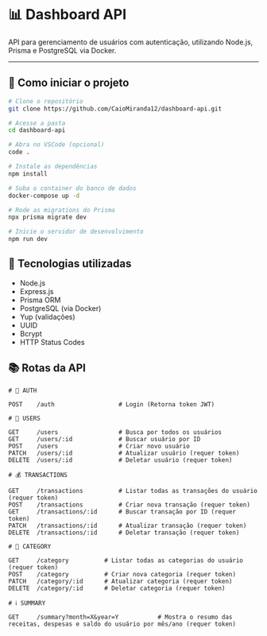 # 📊 Dashboard API

API para gerenciamento de usuários com autenticação, utilizando Node.js, Prisma e PostgreSQL via Docker.

---

## 🚀 Como iniciar o projeto

```bash
# Clone o repositório
git clone https://github.com/CaioMiranda12/dashboard-api.git

# Acesse a pasta
cd dashboard-api

# Abra no VSCode (opcional)
code .

# Instale as dependências
npm install

# Suba o container do banco de dados
docker-compose up -d

# Rode as migrations do Prisma
npx prisma migrate dev

# Inicie o servidor de desenvolvimento
npm run dev
```

## 🧪 Tecnologias utilizadas
- Node.js
- Express.js
- Prisma ORM
- PostgreSQL (via Docker)
- Yup (validações)
- UUID
- Bcrypt
- HTTP Status Codes

## 📚 Rotas da API

```
# 🔐 AUTH

POST    /auth                  # Login (Retorna token JWT)

# 🔐 USERS

GET     /users                 # Busca por todos os usuários
GET     /users/:id             # Buscar usuário por ID
POST    /users                 # Criar novo usuário
PATCH   /users/:id             # Atualizar usuário (requer token)
DELETE  /users/:id             # Deletar usuário (requer token)

# 💰 TRANSACTIONS

GET     /transactions          # Listar todas as transações do usuário (requer token)
POST    /transactions          # Criar nova transação (requer token)
GET     /transactions/:id      # Buscar transação por ID (requer token)
PATCH   /transactions/:id      # Atualizar transação (requer token)
DELETE  /transactions/:id      # Deletar transação (requer token)

# 🌟 CATEGORY

GET     /category          # Listar todas as categorias do usuário (requer token)
POST    /category          # Criar nova categoria (requer token)
PATCH   /category/:id      # Atualizar categoria (requer token)
DELETE  /category/:id      # Deletar categoria (requer token)

# ℹ️ SUMMARY

GET     /summary?month=X&year=Y           # Mostra o resumo das receitas, despesas e saldo do usuário por mês/ano (requer token)
```



